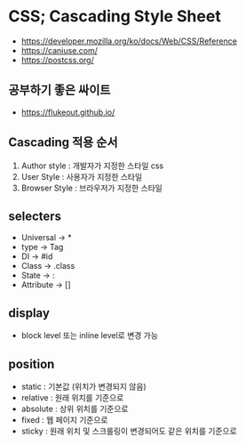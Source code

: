 # CSS; Cascading Style Sheet

- https://developer.mozilla.org/ko/docs/Web/CSS/Reference
- https://caniuse.com/
- https://postcss.org/

## 공부하기 좋은 싸이트

- https://flukeout.github.io/

## Cascading 적용 순서

1. Author style : 개발자가 지정한 스타일 css
2. User Style : 사용자가 지정한 스타일
3. Browser Style : 브라우저가 지정한 스타일

## selecters

- Universal -> \*
- type -> Tag
- DI -> #id
- Class -> .class
- State -> :
- Attribute -> []

## display

- block level 또는 inline level로 변경 가능

## position

- static : 기본값 (위치가 변경되지 않음)
- relative : 원래 위치를 기준으로
- absolute : 상위 위치를 기준으로
- fixed : 웹 페이지 기준으로
- sticky : 원래 위치 및 스크롤링이 변경되어도 같은 위치를 기준으로
